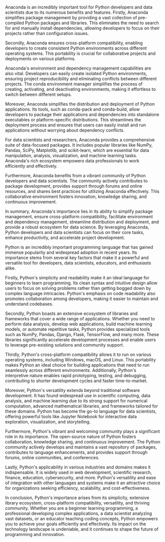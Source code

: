 Anaconda is an incredibly important tool for Python developers and data scientists due to its numerous benefits and features. Firstly, Anaconda simplifies package management by providing a vast collection of pre-compiled Python packages and libraries. This eliminates the need to search for and manually install dependencies, allowing developers to focus on their projects rather than configuration issues. 

Secondly, Anaconda ensures cross-platform compatibility, enabling developers to create consistent Python environments across different operating systems. This portability is crucial for collaborative projects and deployments on various platforms. 

Anaconda's environment and dependency management capabilities are also vital. Developers can easily create isolated Python environments, ensuring project reproducibility and eliminating conflicts between different projects. The conda environment manager simplifies the process of creating, activating, and deactivating environments, making it effortless to switch between different setups. 

Moreover, Anaconda simplifies the distribution and deployment of Python applications. Its tools, such as conda-pack and conda-build, allow developers to package their applications and dependencies into standalone executables or platform-specific distributions. This streamlines the deployment process and ensures that users can easily install and run applications without worrying about dependency conflicts.

For data scientists and researchers, Anaconda provides a comprehensive suite of data-focused packages. It includes popular libraries like NumPy, Pandas, SciPy, Matplotlib, and scikit-learn, which are essential for data manipulation, analysis, visualization, and machine learning tasks. Anaconda's rich ecosystem empowers data professionals to work efficiently and effectively.

Furthermore, Anaconda benefits from a vibrant community of Python developers and data scientists. The community actively contributes to package development, provides support through forums and online resources, and shares best practices for utilizing Anaconda effectively. This collaborative environment fosters innovation, knowledge sharing, and continuous improvement.

In summary, Anaconda's importance lies in its ability to simplify package management, ensure cross-platform compatibility, facilitate environment and dependency management, streamline distribution and deployment, and provide a robust ecosystem for data science. By leveraging Anaconda, Python developers and data scientists can focus on their core tasks, enhance productivity, and accelerate project development.

Python is an incredibly important programming language that has gained immense popularity and widespread adoption in recent years. Its importance stems from several key factors that make it a powerful and versatile tool for developers, data scientists, educators, and enthusiasts alike.

Firstly, Python's simplicity and readability make it an ideal language for beginners to learn programming. Its clean syntax and intuitive design allow users to focus on solving problems rather than getting bogged down by complex language intricacies. Python's emphasis on code readability also promotes collaboration among developers, making it easier to maintain and understand codebases.

Secondly, Python boasts an extensive ecosystem of libraries and frameworks that cover a wide range of applications. Whether you need to perform data analysis, develop web applications, build machine learning models, or automate repetitive tasks, Python provides specialized tools such as NumPy, Pandas, Django, Flask, TensorFlow, and many more. These libraries significantly accelerate development processes and enable users to leverage pre-existing solutions and community support.

Thirdly, Python's cross-platform compatibility allows it to run on various operating systems, including Windows, macOS, and Linux. This portability makes Python an ideal choice for building applications that need to run seamlessly across different environments. Additionally, Python's interpretive nature enables rapid prototyping, testing, and debugging, contributing to shorter development cycles and faster time-to-market.

Moreover, Python's versatility extends beyond traditional software development. It has found widespread use in scientific computing, data analysis, and machine learning due to its strong support for numerical computation, advanced mathematical libraries, and frameworks tailored for these domains. Python has become the go-to language for data scientists, offering powerful tools like Jupyter Notebook for interactive data exploration, visualization, and storytelling.

Furthermore, Python's vibrant and welcoming community plays a significant role in its importance. The open-source nature of Python fosters collaboration, knowledge sharing, and continuous improvement. The Python community actively develops and maintains a vast repository of packages, contributes to language enhancements, and provides support through forums, online communities, and conferences.

Lastly, Python's applicability in various industries and domains makes it indispensable. It is widely used in web development, scientific research, finance, education, cybersecurity, and more. Python's versatility and ease of integration with other languages and systems make it an attractive choice for organizations seeking efficiency, scalability, and cost-effectiveness.

In conclusion, Python's importance arises from its simplicity, extensive library ecosystem, cross-platform compatibility, versatility, and thriving community. Whether you are a beginner learning programming, a professional developing complex applications, a data scientist analyzing vast datasets, or an educator teaching coding concepts, Python empowers you to achieve your goals efficiently and effectively. Its impact on the technology landscape is undeniable, and it continues to shape the future of programming and innovation.
